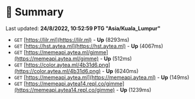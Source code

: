 # 📖 Summary
Last updated: **24/8/2022, 10:52:59 PTG "Asia/Kuala_Lumpur"**

- `GET` [https://lilr.ml](https://lilr.ml) - **Up** (8293ms)
- `GET` [https://hst.aytea.ml](https://hst.aytea.ml) - **Up** (4067ms)
- `GET` [https://memeapi.aytea.ml/gimme](https://memeapi.aytea.ml/gimme) - **Up** (512ms)
- `GET` [https://color.aytea.ml/4b31d6.png](https://color.aytea.ml/4b31d6.png) - **Up** (6240ms)
- `GET` [https://memeapi.aytea.ml](https://memeapi.aytea.ml) - **Up** (149ms)
- `GET` [https://memeapi.aytea14.repl.co/gimme](https://memeapi.aytea14.repl.co/gimme) - **Up** (1239ms)
